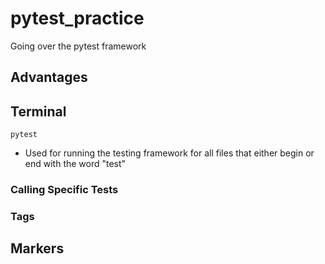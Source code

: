 # pytest_practice
Going over the pytest framework

## Advantages

## Terminal
`pytest`
- Used for running the testing framework for all files that either begin or end with the word "test"

### Calling Specific Tests

### Tags

## Markers
